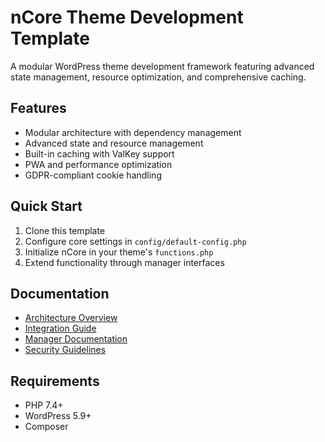 # nCore Theme Development Template

A modular WordPress theme development framework featuring advanced state management, 
resource optimization, and comprehensive caching.

## Features
- Modular architecture with dependency management
- Advanced state and resource management
- Built-in caching with ValKey support
- PWA and performance optimization
- GDPR-compliant cookie handling

## Quick Start
1. Clone this template
2. Configure core settings in `config/default-config.php`
3. Initialize nCore in your theme's `functions.php`
4. Extend functionality through manager interfaces

## Documentation
- [Architecture Overview](docs/ARCHITECTURE.md)
- [Integration Guide](docs/INTEGRATION.md)
- [Manager Documentation](docs/MANAGERS.md)
- [Security Guidelines](docs/SECURITY.md)

## Requirements
- PHP 7.4+
- WordPress 5.9+
- Composer

